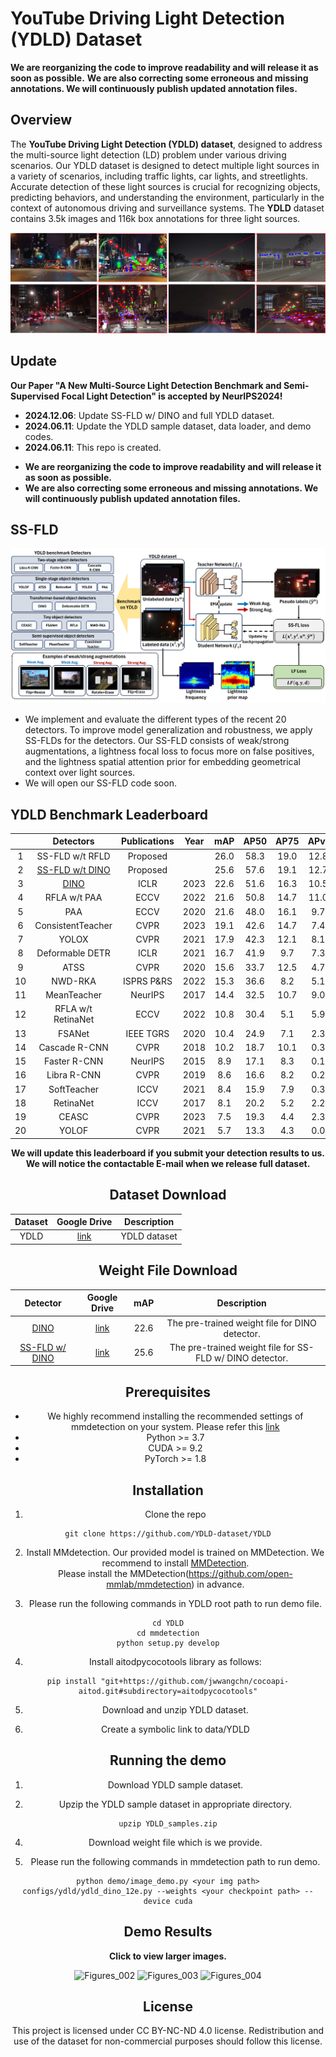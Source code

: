 # YouTube Driving Light Detection (YDLD) Dataset

**We are reorganizing the code to improve readability and will release it as soon as possible.**
**We are also correcting some erroneous and missing annotations. We will continuously publish updated annotation files.**

## Overview

The **YouTube Driving Light Detection (YDLD) dataset**, designed to address the multi-source light detection (LD) problem under various driving scenarios. Our YDLD dataset is designed to detect multiple light sources in a variety of scenarios, including traffic lights, car lights, and streetlights. Accurate detection of these light sources is crucial for recognizing objects, predicting behaviors, and understanding the environment, particularly in the context of autonomous driving and surveillance systems.  The **YDLD** dataset contains 3.5k images and 116k box annotations for three light sources.

![Figures_001](Figures/YDLD_main.png)



## Update
**Our Paper "A New Multi-Source Light Detection Benchmark and Semi-Supervised Focal Light Detection" is accepted by NeurIPS2024!**
 * **2024.12.06**: Update SS-FLD w/ DINO and full YDLD dataset.
 * **2024.06.11**: Update the YDLD sample dataset, data loader, and demo codes. 
 * **2024.06.11**: This repo is created. 



<!-- * **The full YDLD dataset will be released soon!** -->
* **We are reorganizing the code to improve readability and will release it as soon as possible.**
* **We are also correcting some erroneous and missing annotations. We will continuously publish updated annotation files.**

## SS-FLD 

![Figures_001](Figures/SS-FLD1.png)

* We implement and evaluate the different types of the recent 20 detectors. To improve model generalization and robustness, we apply SS-FLDs for the detectors. Our SS-FLD consists of weak/strong augmentations, a lightness focal loss to focus more on false positives, and the lightness spatial attention prior for embedding geometrical context over light sources.
* We will open our SS-FLD code soon.

## YDLD Benchmark Leaderboard
<center>
  
|                                       |  Detectors                                      | Publications | Year | mAP  | AP50 | AP75 | APvt | APt  | APs  | APm  |
|:----------------------------------------------:|:----------------------------------------------:|:------------:|:----:|:----:|:----:|:----:|:----:|:----:|:----:|:----:|
|1| SS-FLD w/t RFLD                                |   Proposed   |      | 26.0 | 58.3 | 19.0 | 12.8 | 24.8 | 39.2 | 43.4 |
|2| [SS-FLD w/t DINO](https://github.com/YDLD-dataset/YDLD/blob/master/mmdetection/configs/ydld/ydld_dino_lf_12e.py)                                |   Proposed   |      | 25.6 | 57.6 | 19.1 | 12.7 | 23.1 | 38.6 | 48.0 |
|3| [DINO](https://github.com/YDLD-dataset/YDLD/blob/master/mmdetection/configs/ydld/ydld_dino_12e.py)                                             |     ICLR     | 2023 | 22.6 | 51.6 | 16.3 | 10.5 | 19.0 | 35.2 | 47.2 |
|4| RFLA w/t PAA                                 |     ECCV     | 2022 | 21.6 | 50.8 | 14.7 | 11.0 | 19.4 | 33.4 | 40.2 |
|5| PAA                                            |     ECCV     | 2020 | 21.6 | 48.0 | 16.1 |  9.7 | 18.0 | 34.6 | 43.6 |
|6| ConsistentTeacher                              |     CVPR     | 2023 | 19.1 | 42.6 | 14.7 |  7.4 | 15.0 | 31.7 | 42.7 |
|7| YOLOX                                          |     CVPR     | 2021 | 17.9 | 42.3 | 12.1 |  8.1 | 14.4 | 27.5 | 39.1 |
|8| Deformable DETR                                |     ICLR     | 2021 | 16.7 | 41.9 |  9.7 |  7.3 | 14.0 | 26.4 | 34.4 |
|9| ATSS                                           |     CVPR     | 2020 | 15.6 | 33.7 | 12.5 |  4.7 | 11.7 | 25.3 | 42.7 |
|10| NWD-RKA                                        | ISPRS P&RS   | 2022 | 15.3 | 36.6 |  8.2 |  5.1 | 12.7 | 28.4 | 42.2 |
|11| MeanTeacher                                    |   NeurIPS    | 2017 | 14.4 | 32.5 | 10.7 |  9.0 | 16.0 | 25.2 | 16.2 |
|12| RFLA w/t RetinaNet                             |     ECCV     | 2022 | 10.8 | 30.4 |  5.1 |  5.9 |  9.8 | 29.7 | 37.7 |
|13| FSANet                                         |  IEEE TGRS   | 2020 | 10.4 | 24.9 |  7.1 |  2.3 |  7.7 | 16.1 | 34.1 |
|14| Cascade R-CNN                                  |     CVPR     | 2018 | 10.2 | 18.7 | 10.1 |  0.3 |  7.3 | 12.5 | 45.8 |
|15| Faster R-CNN                                   |   NeurIPS    | 2015 |  8.9 | 17.1 |  8.3 |  0.1 |  6.2 | 10.5 | 41.5 |
|16| Libra R-CNN                                    |     CVPR     | 2019 |  8.6 | 16.6 |  8.2 |  0.2 |  6.1 | 10.2 | 40.3 |
|17| SoftTeacher                                    |     ICCV     | 2021 |  8.4 | 15.9 |  7.9 |  0.3 |  6.4 |  9.3 | 39.4 |
|18| RetinaNet                                      |     ICCV     | 2017 |  8.1 | 20.2 |  5.2 |  2.2 |  4.8 | 20.6 | 37.2 |
|19| CEASC                                          |     CVPR     | 2023 |  7.5 | 19.3 |  4.4 |  2.3 |  4.7 | 18.5 | 33.1 |
|20| YOLOF                                          |     CVPR     | 2021 |  5.7 | 13.3 |  4.3 |  0.0 |  3.7 |  7.2 | 27.4 |


**We will update this leaderboard if you submit your detection results to us. We will notice the contactable E-mail when we release full dataset.**




## Dataset Download
|             Dataset                 |            Google Drive             |            Description            |
|:----------------------------:|:-----------------------------------:|:----------------------------------:|
| YDLD           |               [link](https://drive.google.com/file/d/1VfgQABC5CNxDS-vhuCVWjinAH6f1xKTB/view?usp=sharing)                 | YDLD dataset |

## Weight File Download

|                Detector              |            Google Drive             |       mAP             |         Description            |
|:----------------------------:|:-----------------------------------:|:-----------------------------------:|:----------------------------------:|
| [DINO](https://github.com/YDLD-dataset/YDLD/blob/master/mmdetection/configs/ydld/ydld_dino_12e.py)          |               [ link](https://drive.google.com/file/d/12oX3iSd9BGsxtkgNWjXiY75bxoq94UU3/view?usp=drive_link)          |  22.6     | The pre-trained weight file for DINO detector. |
| [SS-FLD w/ DINO](https://github.com/YDLD-dataset/YDLD/blob/master/mmdetection/configs/ydld/ydld_dino_lf_12e.py)          |               [ link](https://drive.google.com/file/d/1INRmL7mCFcGynf3iPeYypSJIIzp3dPC7/view?usp=drive_link)          |  25.6     | The pre-trained weight file for SS-FLD w/ DINO detector. |


## Prerequisites
* We highly recommend installing the recommended settings of mmdetection on your system. Please refer this [link](https://mmdetection.readthedocs.io/en/latest/get_started.html) 
* Python >= 3.7
* CUDA >= 9.2
* PyTorch >= 1.8


## Installation

 1. Clone the repo
 ```
git clone https://github.com/YDLD-dataset/YDLD
 ```

 2. Install MMdetection. Our provided model is trained on MMDetection. We recommend to install <a href="https://github.com/open-mmlab/mmdetection">MMDetection</a>.<br> Please install the MMDetection(https://github.com/open-mmlab/mmdetection) in advance. 

3. Please run the following commands in YDLD root path to run demo file. 

```
cd YDLD
cd mmdetection
python setup.py develop
```
4. Install aitodpycocotools library as follows:
```
pip install "git+https://github.com/jwwangchn/cocoapi-aitod.git#subdirectory=aitodpycocotools"
```

5. Download and unzip YDLD dataset.

6. Create a symbolic link to data/YDLD 


## Running the demo

1. Download YDLD sample dataset. 

3. Upzip the YDLD sample dataset in appropriate directory.

```
upzip YDLD_samples.zip
```

4. Download weight file which is we provide.

5. Please run the following commands in mmdetection path to run demo. 
```
python demo/image_demo.py <your img path> configs/ydld/ydld_dino_12e.py --weights <your checkpoint path> --device cuda
```

## Demo Results

**Click to view larger images.**

![Figures_002](Figures/demo1.png)
![Figures_003](Figures/demo2.png)
![Figures_004](Figures/demo3.png)

## License

This project is licensed under CC BY-NC-ND 4.0 license. Redistribution and use of the dataset for non-commercial purposes should follow this license. 
